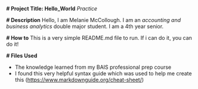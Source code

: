 
**# Project Title: Hello_World**
*Practice*

**# Description**
Hello, I am Melanie McCollough. 
I am an *accounting and business analytics* double major student. 
I am a 4th year senior. 

**# How to**
This is a very simple README.md file to run. If i can do it, you can do it! 

**# Files Used**
- The knowledge learned from my BAIS professional prep course
- I found this very helpful syntax guide which was used to help me create this (https://www.markdownguide.org/cheat-sheet/)
